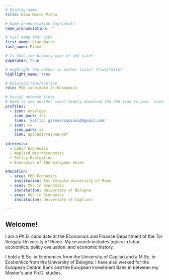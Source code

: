```yaml
---
# Display name
title: Gian Marco Pinna

# Name pronunciation (optional)
name_pronunciation: ''

# Full name (for SEO)
first_name: Gian Marco
last_name: Pinna

# Is this the primary user of the site?
superuser: true

# Highlight the author in author lists? (true/false)
highlight_name: true

# Role/position/tagline
role: PhD candidate in Economics

# Social network links
# Need to use another icon? Simply download the SVG icon to your `assets/media/icons/` folder.
profiles:
  - icon: envelope
    icon_pack: fas
    link: 'mailto: gianmarcopinna1@gmail.com'
  - icon: cv
    icon_pack: ai
    link: uploads/resume.pdf
    
interests:
  - Labor Economics
  - Applied Microeconomics
  - Policy Evaluation
  - Economics of the European Union

education:
  - area: PhD Economics 
    institution: Tor Vergata University of Rome
  - area: MSc in Economics
    institution: University of Bologna
  - area: BSc in Economics
    institution: University of Cagliari

---
```


## Welcome!

I am a Ph.D. candidate at the Economics and Finance Department of the Tor Vergata University of Rome. My research includes topics in labor economics, policy evaluation, and economic history.

I hold a B.Sc. in Economics from the University of Cagliari and a M.Sc. in Economics from the University of Bologna. I have also worked for the European Central Bank and the European Investment Bank in between my Master's and Ph.D. studies.
